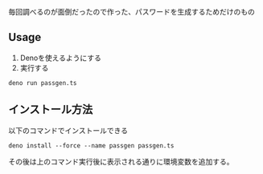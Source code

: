 毎回調べるのが面倒だったので作った、パスワードを生成するためだけのもの

## Usage  
1. Denoを使えるようにする
2. 実行する
```
deno run passgen.ts
```

## インストール方法
以下のコマンドでインストールできる
```
deno install --force --name passgen passgen.ts
```
その後は上のコマンド実行後に表示される通りに環境変数を追加する。